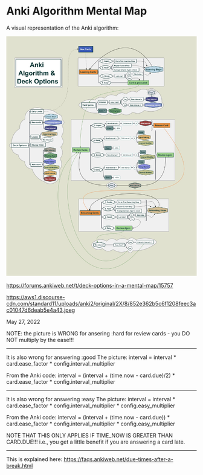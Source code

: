 # Anki Algorithm Mental Map

A visual representation of the Anki algorithm:

![Anki Algorithm Mental Map](https://github.com/woodward/memorex/blob/main/notes/Anki%20algorithm%20mental%20map.jpeg?raw=true "Anki Algorithm Mental Map")

https://forums.ankiweb.net/t/deck-options-in-a-mental-map/15757

https://aws1.discourse-cdn.com/standard11/uploads/anki2/original/2X/8/852e362b5c6f1208feec3ac01047d6deab5e4a43.jpeg

May 27, 2022


NOTE:  the picture is WRONG for ansering :hard for review cards - you DO NOT multiply by the ease!!!

---------------------------------
It is also wrong for answering :good 
The picture:
interval = interval * card.ease_factor * config.interval_multiplier

From the Anki code:
interval = (interval + (time.now - card.due)/2) * card.ease_factor * config.interval_multiplier

---------------------------------

It is also wrong for answering :easy 
The picture:
interval = interval * card.ease_factor * config.interval_multiplier * config.easy_multiplier

From the Anki code:
interval = (interval + (time.now - card.due)) * card.ease_factor * config.interval_multiplier * config.easy_multiplier

NOTE THAT THIS ONLY APPLIES IF TIME_NOW IS GREATER THAN CARD.DUE!!! i.e., you get a little benefit if you 
are answering a card late.

---------------------------------

This is explained here:
https://faqs.ankiweb.net/due-times-after-a-break.html
